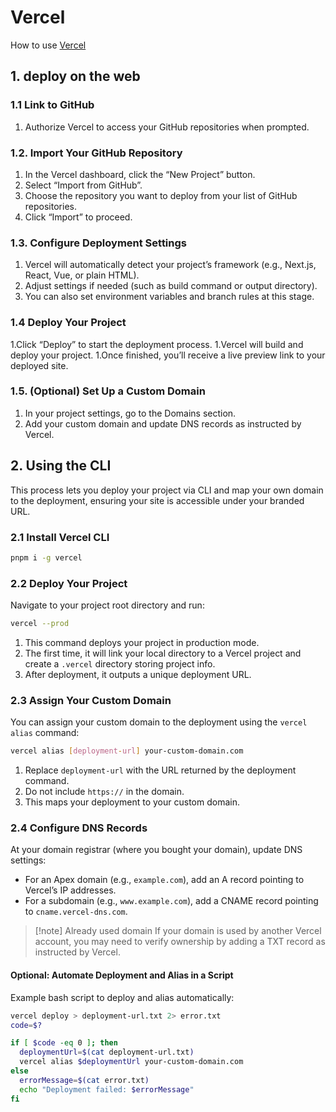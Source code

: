 # Vercel

How to use [Vercel](https://vercel.com)

## 1. deploy on the web

### 1.1 Link to GitHub

1. Authorize Vercel to access your GitHub repositories when prompted.

### 1.2. Import Your GitHub Repository

1. In the Vercel dashboard, click the “New Project” button.
1. Select “Import from GitHub”.
1. Choose the repository you want to deploy from your list of GitHub repositories.
1. Click “Import” to proceed.

### 1.3. Configure Deployment Settings

1. Vercel will automatically detect your project’s framework (e.g., Next.js, React, Vue, or plain HTML).
1. Adjust settings if needed (such as build command or output directory).
1. You can also set environment variables and branch rules at this stage.

### 1.4 Deploy Your Project

1.Click “Deploy” to start the deployment process.
1.Vercel will build and deploy your project.
1.Once finished, you’ll receive a live preview link to your deployed site.

### 1.5. (Optional) Set Up a Custom Domain

1. In your project settings, go to the Domains section.
1. Add your custom domain and update DNS records as instructed by Vercel.

## 2. Using the CLI

This process lets you deploy your project via CLI and map your own domain to the deployment, ensuring your site is accessible under your branded URL.

### 2.1 Install Vercel CLI

```sh
pnpm i -g vercel
```

### 2.2 Deploy Your Project

Navigate to your project root directory and run:
```sh
vercel --prod
```

1. This command deploys your project in production mode.
1. The first time, it will link your local directory to a Vercel project and create a `.vercel` directory storing project info.
1. After deployment, it outputs a unique deployment URL.

### 2.3 Assign Your Custom Domain

You can assign your custom domain to the deployment using the `vercel alias` command:
```sh
vercel alias [deployment-url] your-custom-domain.com
```

1. Replace `deployment-url` with the URL returned by the deployment command.
1. Do not include `https://` in the domain.
1. This maps your deployment to your custom domain.

### 2.4 Configure DNS Records

At your domain registrar (where you bought your domain), update DNS settings:
- For an Apex domain (e.g., `example.com`), add an A record pointing to Vercel’s IP addresses.
- For a subdomain (e.g., `www.example.com`), add a CNAME record pointing to `cname.vercel-dns.com`.

> [!note] Already used domain
> If your domain is used by another Vercel account, you may need to verify ownership by adding a TXT record as instructed by Vercel.

#### Optional: Automate Deployment and Alias in a Script

Example bash script to deploy and alias automatically:
```sh
vercel deploy > deployment-url.txt 2> error.txt
code=$?

if [ $code -eq 0 ]; then
  deploymentUrl=$(cat deployment-url.txt)
  vercel alias $deploymentUrl your-custom-domain.com
else
  errorMessage=$(cat error.txt)
  echo "Deployment failed: $errorMessage"
fi
```

